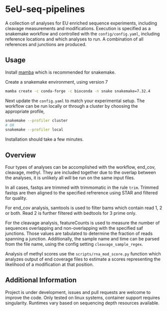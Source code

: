 # 5eU-seq-pipelines

A collection of analyses for EU enriched sequence experiments, including
cleavage measurements and modifications.  Execution is specified as a snakemake
workflow and controlled with the `config/config.yaml`, including reference
locations and which analyses to run.  A combination of all references and
junctions are produced.

## Usage

Install [mamba](https://github.com/conda-forge/miniforge?tab=readme-ov-file#install)
which is recommended for snakemake.

Create a snakemake environment, using version 7
```bash
mamba create -c conda-forge -c bioconda -n snake snakemake=7.32.4
```

Next update the `config.yaml` to match your experimental setup.  The workflow
can be run locally or through a cluster by choosing the appropriate profile,
```bash
snakemake --profiler cluster
# OR
snakemake --profiler local
```
Installation should take a few minutes.

## Overview
Four types of analyses can be accomplished with the workflow, end_cov, cleavage,
methyl.  They are included together due to the overlap between the analyses,
it is unlikely all will be run on the same input files.

In all cases, fastqs are trimmed with trimmomatic in the rule `trim`.  Trimmed
fastqs are then aligned to the specified refrerence using STAR and filtered for
quality.

For end_cov analysis, samtools is used to filter bams which contain read 1, 2
or both.  Read 2 is further filtered with bedtools for 3 prime only.

For the cleavage analysis, featureCounts is used to measure the number of sequences
overlapping and non-overlapping with the specified saf junctions.  Those values
are tabulated to determine the fraction of reads spanning a junction.  Additionally, the
sample name and time can be parsed from the file name, using the config setting
`cleavage_sample_regex`.

Analysis of methyl scores use the `scripts/rna_mod_score.py` function
which analyzes output of end coverage files to estimate a scores representing
the likelihood of a modification at that position.

## Additional Information
Project is under development, issues and pull requests are welcome to improve the
code.  Only tested on linux systems, container support requires singularity.
Runtimes vary based on sequencing depth resources available.
